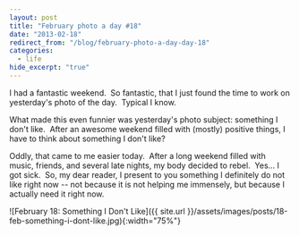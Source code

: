 ```yaml
---
layout: post
title: "February photo a day #18"
date: "2013-02-18"
redirect_from: "/blog/february-photo-a-day-day-18"
categories:
  - life
hide_excerpt: "true"
---
```


I had a fantastic weekend.  So fantastic, that I just found the time to work on yesterday's photo of the day.  Typical I know.

What made this even funnier was yesterday's photo subject: something I don't like.  After an awesome weekend filled with (mostly) positive things, I have to think about something I don't like?

Oddly, that came to me easier today.  After a long weekend filled with music, friends, and several late nights, my body decided to rebel.  Yes... I got sick.  So, my dear reader, I present to you something I definitely do not like right now -- not because it is not helping me immensely, but because I actually need it right now.

![February 18: Something I Don't Like]({{ site.url }}/assets/images/posts/18-feb-something-i-dont-like.jpg){:width="75%"}
